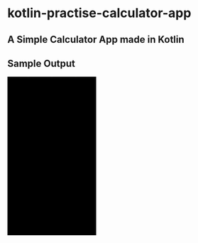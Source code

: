 # kotlin-practise-calculator-app
## A Simple Calculator App made in Kotlin

## Sample Output
<img src = "https://github.com/epsi95/kotlin-practise-calculator-app/blob/master/sample_output/calculator.gif" alt="sample output" width="200px">

